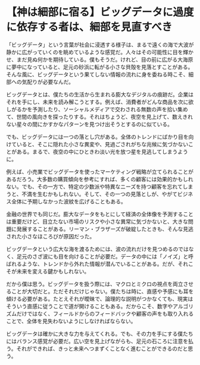 # 【神は細部に宿る】ビッグデータに過度に依存する者は、細部を見直すべき

「ビッグデータ」という言葉が社会に浸透する様子は、まるで遠くの海で大波が静かに広がっていくのを眺めているような感覚だ。人々はその可能性に目を輝かせ、まだ見ぬ何かを期待している。僕もそうだ。けれど、目の前に広がる大海原に夢中になっていると、足元の砂浜に転がる小さな貝殻を見落とすことがある。そんな風に、ビッグデータという果てしない情報の流れに身を委ねる時こそ、細部への気配りが必要なんだ。

ビッグデータとは、僕たちの生活から生まれる膨大なデジタルの痕跡だ。企業はそれを手にし、未来を読み解こうとする。例えば、消費者がどんな商品を次に欲しがるかを予測したり、ソーシャルメディアで交わされる無数の声を拾い集めて、世間の風向きを探ったりする。それはちょうど、夜空を見上げて、数えきれない星々の間にかすかなパターンを見つけ出そうとするのに似ている。

でも、ビッグデータには一つの落とし穴がある。全体のトレンドにばかり目を向けていると、そこに隠れた小さな異変や、見過ごされがちな兆候に気づかないことがある。まるで、夜空の中にひときわ淡い光を放つ星を見逃してしまうように。

例えば、小売業でビッグデータを使ったマーケティング戦略が立てられることがあるだろう。大多数の購買傾向を参考にすれば、多くの顧客には効果的かもしれない。でも、その一方で、特定の少数派や特異なニーズを持つ顧客を忘れてしまうと、不満を生むかもしれない。そして、その一つの見落としが、やがてビジネス全体に予期しなかった波紋を広げることもある。

金融の世界でも同じだ。膨大なデータをもとにして経済の全体像を予測することは重要だけど、目立たない市場のリスクや小さな異常に気づかないと、大きな問題に発展することがある。リーマン・ブラザーズが破綻したときも、そんな見逃された小さなほころびが原因だった。

ビッグデータという広大な海を渡るためには、波の流れだけを見つめるのではなく、足元のさざ波にも目を向けることが必要だ。データの中には「ノイズ」と呼ばれるような、トレンドから外れた情報が潜んでいることがある。だが、それこそが未来を変える鍵かもしれない。

だから僕は思う。ビッグデータを扱う際には、マクロとミクロの視点を両立させることが大切だと。ただそれだけじゃない。僕たちは時に、直感や予感にも耳を傾ける必要がある。たとえそれが曖昧で、論理的な説明がつかなくても、現実はそういう直感に従うことで道が開けることもある。だからこそ、数字やアルゴリズムだけではなく、フィールドからのフィードバックや顧客の声をも取り入れることで、全体を見失わないようにしなければならない。

ビッグデータは確かに大きな力を与えてくれる。でも、その力を手にする僕たちにはバランス感覚が必要だ。広い空を見上げながらも、足元の石ころに注意を払う。それができれば、きっと未来へつまずくことなく進むことができるのだと思う。